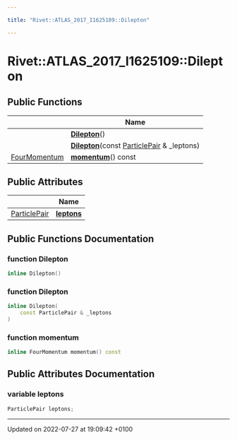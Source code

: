 ```yaml
---

title: "Rivet::ATLAS_2017_I1625109::Dilepton"

---
```


# Rivet::ATLAS_2017_I1625109::Dilepton





## Public Functions

|                | Name           |
| -------------- | -------------- |
| | **[Dilepton](http://example.org/classes/structrivet_1_1atlas__2017__i1625109_1_1dilepton/#function-dilepton)**() |
| | **[Dilepton](http://example.org/classes/structrivet_1_1atlas__2017__i1625109_1_1dilepton/#function-dilepton)**(const <a href="http://example.org/namespaces/namespacerivet/#typedef-particlepair">ParticlePair</a> & _leptons) |
| <a href="http://example.org/classes/classrivet_1_1fourmomentum/">FourMomentum</a> | **[momentum](http://example.org/classes/structrivet_1_1atlas__2017__i1625109_1_1dilepton/#function-momentum)**() const |

## Public Attributes

|                | Name           |
| -------------- | -------------- |
| <a href="http://example.org/namespaces/namespacerivet/#typedef-particlepair">ParticlePair</a> | **[leptons](http://example.org/classes/structrivet_1_1atlas__2017__i1625109_1_1dilepton/#variable-leptons)**  |

## Public Functions Documentation

### function Dilepton

```cpp
inline Dilepton()
```


### function Dilepton

```cpp
inline Dilepton(
    const ParticlePair & _leptons
)
```


### function momentum

```cpp
inline FourMomentum momentum() const
```


## Public Attributes Documentation

### variable leptons

```cpp
ParticlePair leptons;
```


-------------------------------

Updated on 2022-07-27 at 19:09:42 +0100